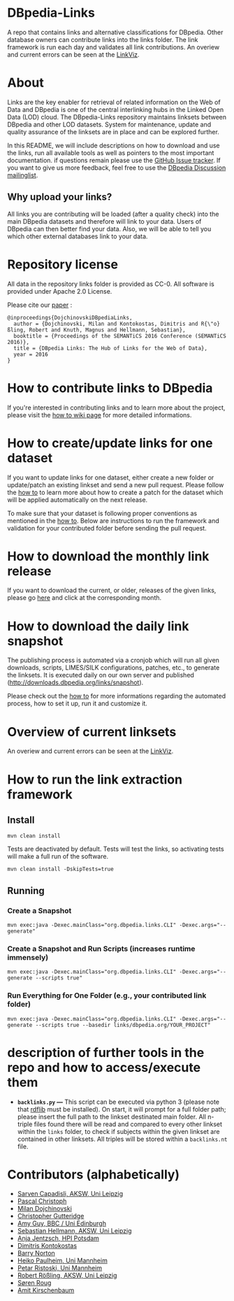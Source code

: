 DBpedia-Links
=============
A repo that contains links and alternative classifications for DBpedia. Other database owners can contribute links into the links folder. The link framework is run each day and validates all link contributions. An overiew and current errors can be seen at the [LinkViz](http://dbpedia.github.io/links/tools/linkviz/). 

# About

Links are the key enabler for retrieval of related information on the Web of Data and DBpedia is one of the central interlinking hubs in the Linked Open Data (LOD) cloud. The DBpedia-Links repository maintains linksets between DBpedia and other LOD datasets. System for maintenance, update and quality assurance of the linksets are in place and can be explored further.

In this README, we will include descriptions on how to download and use the links, run all available tools as well as pointers to the most important documentation. if questions remain please use the [GitHub Issue tracker](http://github.com/dbpedia/dbpedia-links/issues). If you want to give us more feedback, feel free to use the [DBpedia Discussion mailinglist](http://lists.sourceforge.net/lists/listinfo/dbpedia-discussion).

## Why upload your links?
All links you are contributing will be loaded (after a quality check) into the main DBpedia datasets and therefore will link to your data. Users of DBpedia can then better find your data. Also, we will be able to tell you which other external databases link to your data. 

# Repository license
All data in the repository links folder is provided as CC-0. All software is provided under Apache 2.0 License.

Please cite our [paper](http://ceur-ws.org/Vol-1695/paper21.pdf) :
```
@inproceedings{DojchinovskiDBpediaLinks,
  author = {Dojchinovski, Milan and Kontokostas, Dimitris and R{\"o}ßling, Robert and Knuth, Magnus and Hellmann, Sebastian},
  booktitle = {Proceedings of the SEMANTiCS 2016 Conference (SEMANTiCS 2016)},
  title = {DBpedia Links: The Hub of Links for the Web of Data},
  year = 2016
}
```

# How to contribute links to DBpedia
If you're interested in contributing links and to learn more about the project, please visit the [how to wiki page](https://github.com/dbpedia/links/wiki/How-To-Contribute-Links-to-DBpedia) for more detailed informations. 

# How to create/update links for one dataset
If you want to update links for one dataset, either create a new folder or update/patch an existing linkset and send a new pull request. Please follow the [how to](https://github.com/dbpedia/links/wiki/How-To-Contribute-Links-to-DBpedia) to learn more about how to create a patch for the dataset which will be applied automatically on the next release.

To make sure that your dataset is following proper conventions as mentioned in the [how to](https://github.com/dbpedia/links/wiki/How-To-Contribute-Links-to-DBpedia). Below are instructions to run the framework and validation for your contributed folder before sending the pull request. 

# How to download the monthly link release
If you want to download the current, or older, releases of the given links, please go [here](http://downloads.dbpedia.org/links/) and click at the corresponding month.

# How to download the daily link snapshot

The publishing process is automated via a cronjob which will run all given downloads, scripts, LIMES/SILK configurations, patches, etc., to generate the linksets. It is executed daily on our own server and published (http://downloads.dbpedia.org/links/snapshot).

Please check out the [how to](https://github.com/dbpedia/links/wiki/How-To-Contribute-Links-to-DBpedia#automated-process) for more informations regarding the automated process, how to set it up, run it and customize it.

# Overview of current linksets
An overiew and current errors can be seen at the [LinkViz](http://dbpedia.github.io/links/tools/linkviz/). 

# How to run the link extraction framework

## Install
```
mvn clean install
```
Tests are deactivated by default. Tests will test the links, so activating tests will make a full run of the software.
```
mvn clean install -DskipTests=true
```

## Running

### Create a Snapshot
```
mvn exec:java -Dexec.mainClass="org.dbpedia.links.CLI" -Dexec.args="--generate"
```
### Create a Snapshot and Run Scripts (increases runtime immensely)
```
mvn exec:java -Dexec.mainClass="org.dbpedia.links.CLI" -Dexec.args="--generate --scripts true"
```
### Run Everything for One Folder (e.g., your contributed link folder)
```
mvn exec:java -Dexec.mainClass="org.dbpedia.links.CLI" -Dexec.args="--generate --scripts true --basedir links/dbpedia.org/YOUR_PROJECT"
```

# description of further tools in the repo and how to access/execute them

* **`backlinks.py` —** This script can be executed via python 3 (please note that [rdflib](https://github.com/RDFLib/rdflib) must be installed). On start, it will prompt for a full folder path; please insert the full path to the linkset destinated main folder. All n-triple files found there will be read and compared to every other linkset within the `links` folder, to check if subjects within the given linkset are contained in other linksets. All triples will be stored within a `backlinks.nt` file.

# Contributors (alphabetically)

- [Sarven Capadisli, AKSW, Uni Leipzig](https://github.com/Csarven)
- [Pascal Christoph](https://github.com/dr0i)
- [Milan Dojchinovski](https://github.com/m1ci)
- [Christopher Gutteridge](https://github.com/cgutteridge)
- [Amy Guy, BBC / Uni Edinburgh](https://github.com/rhiaro)
- [Sebastian Hellmann, AKSW, Uni Leipzig](https://github.com/kurzum)
- [Anja Jentzsch, HPI Potsdam](https://github.com/anjeve)
- [Dimitris Kontokostas](https://github.com/jimkont)
- [Barry Norton](https://github.com/BarryNorton)
- [Heiko Paulheim, Uni Mannheim](https://github.com/HeikoPaulheim)
- [Petar Ristoski, Uni Mannheim](https://github.com/petarR)
- [Robert Rößling, AKSW, Uni Leipzig](https://github.com/rpod)
- [Søren Roug](https://github.com/sorenroug)
- [Amit Kirschenbaum](https://github.com/akirsche)
